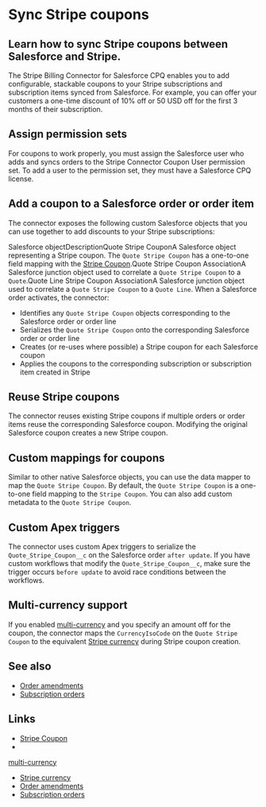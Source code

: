 # Sync Stripe coupons

## Learn how to sync Stripe coupons between Salesforce and Stripe.

The Stripe Billing Connector for Salesforce CPQ enables you to add configurable,
stackable coupons to your Stripe subscriptions and subscription items synced
from Salesforce. For example, you can offer your customers a one-time discount
of 10% off or 50 USD off for the first 3 months of their subscription.

## Assign permission sets

For coupons to work properly, you must assign the Salesforce user who adds and
syncs orders to the Stripe Connector Coupon User permission set. To add a user
to the permission set, they must have a Salesforce CPQ license.

## Add a coupon to a Salesforce order or order item

The connector exposes the following custom Salesforce objects that you can use
together to add discounts to your Stripe subscriptions:

Salesforce objectDescriptionQuote Stripe CouponA Salesforce object representing
a Stripe coupon. The `Quote Stripe Coupon` has a one-to-one field mapping with
the [Stripe
Coupon](https://docs.stripe.com/billing/subscriptions/coupons#coupons).Quote
Stripe Coupon AssociationA Salesforce junction object used to correlate a `Quote
Stripe Coupon` to a `Quote`.Quote Line Stripe Coupon AssociationA Salesforce
junction object used to correlate a `Quote Stripe Coupon` to a `Quote Line`.
When a Salesforce order activates, the connector:

- Identifies any `Quote Stripe Coupon` objects corresponding to the Salesforce
order or order line
- Serializes the `Quote Stripe Coupon` onto the corresponding Salesforce order
or order line
- Creates (or re-uses where possible) a Stripe coupon for each Salesforce coupon
- Applies the coupons to the corresponding subscription or subscription item
created in Stripe

## Reuse Stripe coupons

The connector reuses existing Stripe coupons if multiple orders or order items
reuse the corresponding Salesforce coupon. Modifying the original Salesforce
coupon creates a new Stripe coupon.

## Custom mappings for coupons

Similar to other native Salesforce objects, you can use the data mapper to map
the `Quote Stripe Coupon`. By default, the `Quote Stripe Coupon` is a one-to-one
field mapping to the `Stripe Coupon`. You can also add custom metadata to the
`Quote Stripe Coupon`.

## Custom Apex triggers

The connector uses custom Apex triggers to serialize the
`Quote_Stripe_Coupon__c` on the Salesforce order `after update`. If you have
custom workflows that modify the `Quote_Stripe_Coupon__c`, make sure the trigger
occurs `before update` to avoid race conditions between the workflows.

## Multi-currency support

If you enabled
[multi-currency](https://help.salesforce.com/s/articleView?id=sf.admin_enable_multicurrency.htm&type=5)
and you specify an amount off for the coupon, the connector maps the
`CurrencyIsoCode` on the `Quote Stripe Coupon` to the equivalent [Stripe
currency](https://docs.stripe.com/currencies) during Stripe coupon creation.

## See also

- [Order
amendments](https://docs.stripe.com/connectors/salesforce-cpq/subscription-order-amendments)
- [Subscription
orders](https://docs.stripe.com/connectors/salesforce-cpq/subscriptions)

## Links

- [Stripe Coupon](https://docs.stripe.com/billing/subscriptions/coupons#coupons)
-
[multi-currency](https://help.salesforce.com/s/articleView?id=sf.admin_enable_multicurrency.htm&type=5)
- [Stripe currency](https://docs.stripe.com/currencies)
- [Order
amendments](https://docs.stripe.com/connectors/salesforce-cpq/subscription-order-amendments)
- [Subscription
orders](https://docs.stripe.com/connectors/salesforce-cpq/subscriptions)